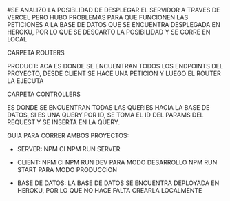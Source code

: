 #SE ANALIZO LA POSIBLIDAD DE DESPLEGAR EL SERVIDOR A TRAVES DE VERCEL PERO HUBO PROBLEMAS PARA QUE FUNCIONEN LAS PETICIONES A LA BASE DE DATOS QUE SE ENCUENTRA DESPLEGADA EN HEROKU, POR LO QUE SE DESCARTO LA POSIBILIDAD Y SE CORRE EN LOCAL

CARPETA ROUTERS 

PRODUCT: ACA ES DONDE SE ENCUENTRAN TODOS LOS ENDPOINTS DEL PROYECTO, DESDE CLIENT SE HACE UNA PETICION Y LUEGO EL ROUTER LA EJECUTA



CARPETA CONTROLLERS

ES DONDE SE ENCUENTRAN TODAS LAS QUERIES HACIA LA BASE DE DATOS, SI ES UNA QUERY POR ID, SE TOMA EL ID DEL PARAMS DEL REQUEST Y SE INSERTA EN LA QUERY.


GUIA PARA CORRER AMBOS PROYECTOS:

- SERVER:
NPM CI
NPM RUN SERVER

- CLIENT:
NPM CI
NPM RUN DEV PARA MODO DESARROLLO
NPM RUN START PARA MODO PRODUCCION

- BASE DE DATOS:
LA BASE DE DATOS SE ENCUENTRA DEPLOYADA EN HEROKU, POR LO QUE NO HACE FALTA CREARLA LOCALMENTE
